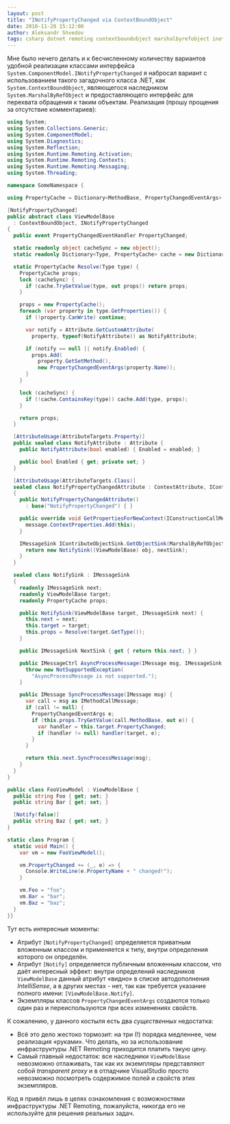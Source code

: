 ```yaml
---
layout: post
title: "INotifyPropertyChanged via ContextBoundObject"
date: 2010-11-28 15:12:00
author: Aleksandr Shvedov
tags: csharp dotnet remoting contextboundobject marshalbyrefobject inotifypropertychanged
---
```

Мне было нечего делать и к бесчисленному количеству вариантов удобной реализации классами интерфейса `System.ComponentModel.INotifyPropertyChanged` я набросал вариант с использованием такого загадочного класса .NET, как `System.ContextBoundObject`, являющегося наследником `System.MarshalByRefObject` и предоставляющего интерфейс для перехвата обращения к таким объектам. Реализация (прошу прощения за отсутствие комментариев):

```c#
using System;
using System.Collections.Generic;
using System.ComponentModel;
using System.Diagnostics;
using System.Reflection;
using System.Runtime.Remoting.Activation;
using System.Runtime.Remoting.Contexts;
using System.Runtime.Remoting.Messaging;
using System.Threading;

namespace SomeNamespace {

using PropertyCache = Dictionary<MethodBase, PropertyChangedEventArgs>;

[NotifyPropertyChanged]
public abstract class ViewModelBase
  : ContextBoundObject, INotifyPropertyChanged
{
  public event PropertyChangedEventHandler PropertyChanged;

  static readonly object cacheSync = new object();
  static readonly Dictionary<Type, PropertyCache> cache = new Dictionary<Type, PropertyCache>();

  static PropertyCache Resolve(Type type) {
    PropertyCache props;
    lock (cacheSync) {
      if (cache.TryGetValue(type, out props)) return props;
    }

    props = new PropertyCache();
    foreach (var property in type.GetProperties()) {
      if (!property.CanWrite) continue;

      var notify = Attribute.GetCustomAttribute(
        property, typeof(NotifyAttribute)) as NotifyAttribute;

      if (notify == null || notify.Enabled) {
        props.Add(
          property.GetSetMethod(),
          new PropertyChangedEventArgs(property.Name));
      }
    }

    lock (cacheSync) {
      if (!cache.ContainsKey(type)) cache.Add(type, props);
    }

    return props;
  }

  [AttributeUsage(AttributeTargets.Property)]
  public sealed class NotifyAttribute : Attribute {
    public NotifyAttribute(bool enabled) { Enabled = enabled; }

    public bool Enabled { get; private set; }
  }

  [AttributeUsage(AttributeTargets.Class)]
  sealed class NotifyPropertyChangedAttribute : ContextAttribute, IContributeObjectSink
  {
    public NotifyPropertyChangedAttribute()
      : base("NotifyPropertyChanged") { }

    public override void GetPropertiesForNewContext(IConstructionCallMessage message) {
      message.ContextProperties.Add(this);
    }

    IMessageSink IContributeObjectSink.GetObjectSink(MarshalByRefObject obj, IMessageSink nextSink) {
      return new NotifySink((ViewModelBase) obj, nextSink);
    }
  }

  sealed class NotifySink : IMessageSink
  {
    readonly IMessageSink next;
    readonly ViewModelBase target;
    readonly PropertyCache props;

    public NotifySink(ViewModelBase target, IMessageSink next) {
      this.next = next;
      this.target = target;
      this.props = Resolve(target.GetType());
    }

    public IMessageSink NextSink { get { return this.next; } }

    public IMessageCtrl AsyncProcessMessage(IMessage msg, IMessageSink sink) {
      throw new NotSupportedException(
        "AsyncProcessMessage is not supported.");
    }

    public IMessage SyncProcessMessage(IMessage msg) {
      var call = msg as IMethodCallMessage;
      if (call != null) {
        PropertyChangedEventArgs e;
        if (this.props.TryGetValue(call.MethodBase, out e)) {
          var handler = this.target.PropertyChanged;
          if (handler != null) handler(target, e);
        }
      }

      return this.next.SyncProcessMessage(msg);
    }
  }
}

public class FooViewModel : ViewModelBase {
  public string Foo { get; set; }
  public string Bar { get; set; }

  [Notify(false)]
  public string Baz { get; set; }
}

static class Program {
  static void Main() {
    var vm = new FooViewModel();

    vm.PropertyChanged += (_, e) => {
      Console.WriteLine(e.PropertyName + " changed!");
    }

    vm.Foo = "foo";
    vm.Bar = "bar";
    vm.Baz = "baz";
  }
}}
```

Тут есть интересные моменты:

* Атрибут `[NotifyPropertyChanged]` определяется приватным вложенным классом и применяется к типу, внутри определения которого он определён.
* Атрибут `[Notify]` определяется публичным вложенным классом, что даёт интересный эффект: внутри определений наследников `ViewModelBase` данный атрибут «видно» в списке автодополнения *IntelliSense*, а в других местах - нет, так как требуется указание полного имени: `[ViewModelBase.Notify]`.
* Экземпляры классов `PropertyChangedEventArgs` создаются только один раз и переиспользуются при всех изменениях свойств.

К сожалению, у данного костыля есть два *существенных* недостатка:

* Всё это дело жестоко тормозит: на три (!) порядка медленнее, чем реализация «руками». Что делать, но за использование инфраструктуры .NET Remoting приходится платить такую цену.
* Самый главный недостаток: все наследники `ViewModelBase` невозможно отлаживать, так как их экземпляры представляют собой *transparent proxy* и в отладчике VisualStudio просто невозможно посмотреть содержимое полей и свойств этих экземпляров.

Код я привёл лишь в целях ознакомления с возможностями инфраструктуры .NET Remoting, пожалуйста, никогда его не используйте для решения реальных задач.